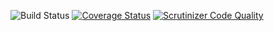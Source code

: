 ![Build Status](https://github.com/simplesamlphp/simplesamlphp-module-authyubikey/workflows/CI/badge.svg?branch=master)
[![Coverage Status](https://codecov.io/gh/simplesamlphp/simplesamlphp-module-authyubikey/branch/master/graph/badge.svg)](https://codecov.io/gh/simplesamlphp/simplesamlphp-module-authyubikey)
[![Scrutinizer Code Quality](https://scrutinizer-ci.com/g/simplesamlphp/simplesamlphp-module-authyubikey/badges/quality-score.png?b=master)](https://scrutinizer-ci.com/g/simplesamlphp/simplesamlphp-module-authyubikey/?branch=master)
